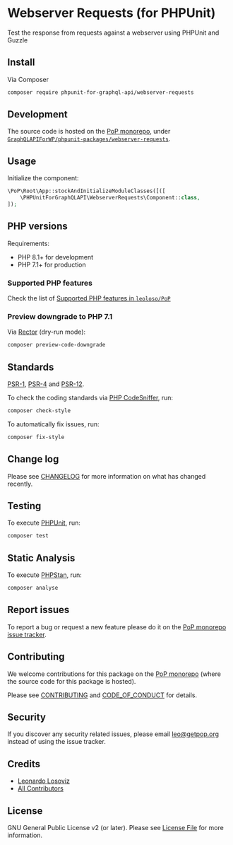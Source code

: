 # Webserver Requests (for PHPUnit)

<!--
[![Build Status][ico-travis]][link-travis]
[![Quality Score][ico-code-quality]][link-code-quality]
[![Software License][ico-license]](LICENSE.md)
[![Latest Version on Packagist][ico-version]][link-packagist]
[![Coverage Status][ico-scrutinizer]][link-scrutinizer]
[![Total Downloads][ico-downloads]][link-downloads]
-->

Test the response from requests against a webserver using PHPUnit and Guzzle

## Install

Via Composer

``` bash
composer require phpunit-for-graphql-api/webserver-requests
```

## Development

The source code is hosted on the [PoP monorepo](https://github.com/leoloso/PoP), under [`GraphQLAPIForWP/phpunit-packages/webserver-requests`](https://github.com/leoloso/PoP/tree/master/layers/GraphQLAPIForWP/phpunit-packages/webserver-requests).

## Usage

Initialize the component:

``` php
\PoP\Root\App::stockAndInitializeModuleClasses([([
    \PHPUnitForGraphQLAPI\WebserverRequests\Component::class,
]);
```

## PHP versions

Requirements:

- PHP 8.1+ for development
- PHP 7.1+ for production

### Supported PHP features

Check the list of [Supported PHP features in `leoloso/PoP`](https://github.com/leoloso/PoP/blob/master/docs/supported-php-features.md)

### Preview downgrade to PHP 7.1

Via [Rector](https://github.com/rectorphp/rector) (dry-run mode):

```bash
composer preview-code-downgrade
```

## Standards

[PSR-1](https://www.php-fig.org/psr/psr-1), [PSR-4](https://www.php-fig.org/psr/psr-4) and [PSR-12](https://www.php-fig.org/psr/psr-12).

To check the coding standards via [PHP CodeSniffer](https://github.com/squizlabs/PHP_CodeSniffer), run:

``` bash
composer check-style
```

To automatically fix issues, run:

``` bash
composer fix-style
```

## Change log

Please see [CHANGELOG](CHANGELOG.md) for more information on what has changed recently.

## Testing

To execute [PHPUnit](https://phpunit.de/), run:

``` bash
composer test
```

## Static Analysis

To execute [PHPStan](https://github.com/phpstan/phpstan), run:

``` bash
composer analyse
```

## Report issues

To report a bug or request a new feature please do it on the [PoP monorepo issue tracker](https://github.com/leoloso/PoP/issues).

## Contributing

We welcome contributions for this package on the [PoP monorepo](https://github.com/leoloso/PoP) (where the source code for this package is hosted).

Please see [CONTRIBUTING](CONTRIBUTING.md) and [CODE_OF_CONDUCT](CODE_OF_CONDUCT.md) for details.

## Security

If you discover any security related issues, please email leo@getpop.org instead of using the issue tracker.

## Credits

- [Leonardo Losoviz][link-author]
- [All Contributors][link-contributors]

## License

GNU General Public License v2 (or later). Please see [License File](LICENSE.md) for more information.

[ico-version]: https://img.shields.io/packagist/v/phpunit-for-graphql-api/webserver-requests.svg?style=flat-square
[ico-license]: https://img.shields.io/badge/license-GPLv2-brightgreen.svg?style=flat-square
[ico-travis]: https://img.shields.io/travis/phpunit-for-graphql-api/webserver-requests/master.svg?style=flat-square
[ico-scrutinizer]: https://img.shields.io/scrutinizer/coverage/g/phpunit-for-graphql-api/webserver-requests.svg?style=flat-square
[ico-code-quality]: https://img.shields.io/scrutinizer/g/phpunit-for-graphql-api/webserver-requests.svg?style=flat-square
[ico-downloads]: https://img.shields.io/packagist/dt/phpunit-for-graphql-api/webserver-requests.svg?style=flat-square

[link-packagist]: https://packagist.org/packages/phpunit-for-graphql-api/webserver-requests
[link-travis]: https://travis-ci.org/phpunit-for-graphql-api/webserver-requests
[link-scrutinizer]: https://scrutinizer-ci.com/g/phpunit-for-graphql-api/webserver-requests/code-structure
[link-code-quality]: https://scrutinizer-ci.com/g/phpunit-for-graphql-api/webserver-requests
[link-downloads]: https://packagist.org/packages/phpunit-for-graphql-api/webserver-requests
[link-author]: https://github.com/leoloso
[link-contributors]: ../../../../../../contributors
